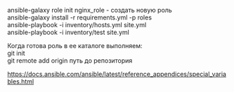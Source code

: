 ansible-galaxy role init nginx_role - создать новую роль  
ansible-galaxy install -r requirements.yml -p roles  
ansible-playbook -i inventory/hosts.yml site.yml  
ansible-playbook -i inventory/test site.yml  

Когда готова роль в ее каталоге выполняем:  
git init  
git remote add origin путь до репозитория  

https://docs.ansible.com/ansible/latest/reference_appendices/special_variables.html
